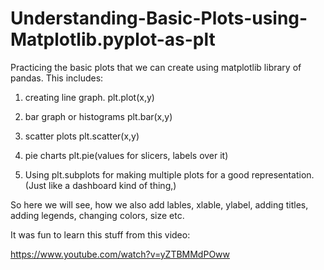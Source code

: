 # Understanding-Basic-Plots-using-Matplotlib.pyplot-as-plt
Practicing the basic plots that we can create using matplotlib library of pandas.
This includes:

1. creating line graph.         plt.plot(x,y)

2. bar graph or histograms         plt.bar(x,y)

3. scatter plots        plt.scatter(x,y)

4. pie charts             plt.pie(values for slicers, labels over it)

5. Using plt.subplots for making multiple plots for a good representation. (Just like a dashboard kind of thing,)


So here we will see, how we also add lables, xlable, ylabel, adding titles, adding legends, changing colors, size etc.


It was fun to learn this stuff from this video:

https://www.youtube.com/watch?v=yZTBMMdPOww 
